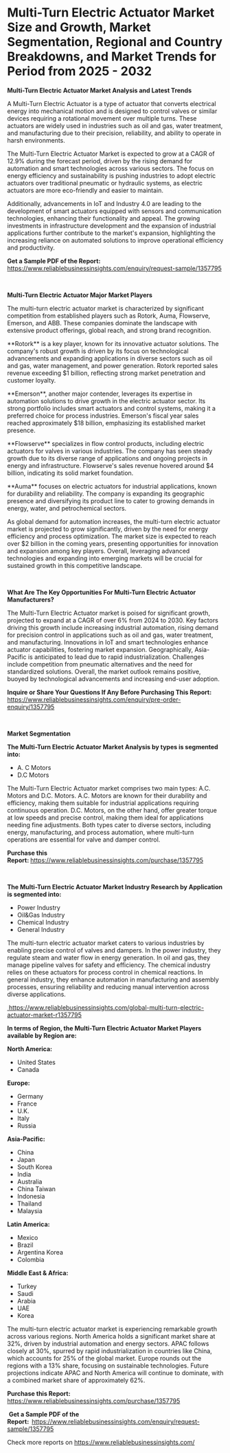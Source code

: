 <p><h1>Multi-Turn Electric Actuator Market Size and Growth, Market Segmentation, Regional and Country Breakdowns, and Market Trends for Period from 2025 -  2032</h1></p><p><strong>Multi-Turn Electric Actuator Market Analysis and Latest Trends</strong></p>
<p><p>A Multi-Turn Electric Actuator is a type of actuator that converts electrical energy into mechanical motion and is designed to control valves or similar devices requiring a rotational movement over multiple turns. These actuators are widely used in industries such as oil and gas, water treatment, and manufacturing due to their precision, reliability, and ability to operate in harsh environments. </p><p>The Multi-Turn Electric Actuator Market is expected to grow at a CAGR of 12.9% during the forecast period, driven by the rising demand for automation and smart technologies across various sectors. The focus on energy efficiency and sustainability is pushing industries to adopt electric actuators over traditional pneumatic or hydraulic systems, as electric actuators are more eco-friendly and easier to maintain. </p><p>Additionally, advancements in IoT and Industry 4.0 are leading to the development of smart actuators equipped with sensors and communication technologies, enhancing their functionality and appeal. The growing investments in infrastructure development and the expansion of industrial applications further contribute to the market's expansion, highlighting the increasing reliance on automated solutions to improve operational efficiency and productivity.</p></p>
<p><strong>Get a Sample PDF of the Report:&nbsp;</strong> <a href="https://www.reliablebusinessinsights.com/enquiry/request-sample/1357795?utm_campaign=2746&utm_medium=2&utm_source=Github&utm_content=ia&utm_term=24022025&utm_id=multi-turn-electric-actuator">https://www.reliablebusinessinsights.com/enquiry/request-sample/1357795</a></p>
<p>&nbsp;</p>
<p><strong>Multi-Turn Electric Actuator Major Market Players</strong></p>
<p><p>The multi-turn electric actuator market is characterized by significant competition from established players such as Rotork, Auma, Flowserve, Emerson, and ABB. These companies dominate the landscape with extensive product offerings, global reach, and strong brand recognition.</p><p>**Rotork** is a key player, known for its innovative actuator solutions. The company's robust growth is driven by its focus on technological advancements and expanding applications in diverse sectors such as oil and gas, water management, and power generation. Rotork reported sales revenue exceeding $1 billion, reflecting strong market penetration and customer loyalty.</p><p>**Emerson**, another major contender, leverages its expertise in automation solutions to drive growth in the electric actuator sector. Its strong portfolio includes smart actuators and control systems, making it a preferred choice for process industries. Emerson's fiscal year sales reached approximately $18 billion, emphasizing its established market presence.</p><p>**Flowserve** specializes in flow control products, including electric actuators for valves in various industries. The company has seen steady growth due to its diverse range of applications and ongoing projects in energy and infrastructure. Flowserve's sales revenue hovered around $4 billion, indicating its solid market foundation.</p><p>**Auma** focuses on electric actuators for industrial applications, known for durability and reliability. The company is expanding its geographic presence and diversifying its product line to cater to growing demands in energy, water, and petrochemical sectors.</p><p>As global demand for automation increases, the multi-turn electric actuator market is projected to grow significantly, driven by the need for energy efficiency and process optimization. The market size is expected to reach over $2 billion in the coming years, presenting opportunities for innovation and expansion among key players. Overall, leveraging advanced technologies and expanding into emerging markets will be crucial for sustained growth in this competitive landscape.</p></p>
<p>&nbsp;</p>
<p><strong>What Are The Key Opportunities For Multi-Turn Electric Actuator Manufacturers?</strong></p>
<p><p>The Multi-Turn Electric Actuator market is poised for significant growth, projected to expand at a CAGR of over 6% from 2024 to 2030. Key factors driving this growth include increasing industrial automation, rising demand for precision control in applications such as oil and gas, water treatment, and manufacturing. Innovations in IoT and smart technologies enhance actuator capabilities, fostering market expansion. Geographically, Asia-Pacific is anticipated to lead due to rapid industrialization. Challenges include competition from pneumatic alternatives and the need for standardized solutions. Overall, the market outlook remains positive, buoyed by technological advancements and increasing end-user adoption.</p></p>
<p><strong>Inquire or Share Your Questions If Any Before Purchasing This Report:</strong> <a href="https://www.reliablebusinessinsights.com/enquiry/pre-order-enquiry/1357795?utm_campaign=2746&utm_medium=2&utm_source=Github&utm_content=ia&utm_term=24022025&utm_id=multi-turn-electric-actuator">https://www.reliablebusinessinsights.com/enquiry/pre-order-enquiry/1357795</a></p>
<p>&nbsp;</p>
<p><strong>Market Segmentation</strong></p>
<p><strong>The Multi-Turn Electric Actuator Market Analysis by types is segmented into:</strong></p>
<p><ul><li>A. C Motors</li><li>D.C Motors</li></ul></p>
<p><p>The Multi-Turn Electric Actuator market comprises two main types: A.C. Motors and D.C. Motors. A.C. Motors are known for their durability and efficiency, making them suitable for industrial applications requiring continuous operation. D.C. Motors, on the other hand, offer greater torque at low speeds and precise control, making them ideal for applications needing fine adjustments. Both types cater to diverse sectors, including energy, manufacturing, and process automation, where multi-turn operations are essential for valve and damper control.</p></p>
<p><strong>Purchase this Report:&nbsp;</strong><a href="https://www.reliablebusinessinsights.com/purchase/1357795?utm_campaign=2746&utm_medium=2&utm_source=Github&utm_content=ia&utm_term=24022025&utm_id=multi-turn-electric-actuator">https://www.reliablebusinessinsights.com/purchase/1357795</a></p>
<p>&nbsp;</p>
<p><strong>The Multi-Turn Electric Actuator Market Industry Research by Application is segmented into:</strong></p>
<p><ul><li>Power Industry</li><li>Oil&Gas Industry</li><li>Chemical Industry</li><li>General Industry</li></ul></p>
<p><p>The multi-turn electric actuator market caters to various industries by enabling precise control of valves and dampers. In the power industry, they regulate steam and water flow in energy generation. In oil and gas, they manage pipeline valves for safety and efficiency. The chemical industry relies on these actuators for process control in chemical reactions. In general industry, they enhance automation in manufacturing and assembly processes, ensuring reliability and reducing manual intervention across diverse applications.</p></p>
<p><a href="https://www.reliablebusinessinsights.com/global-multi-turn-electric-actuator-market-r1357795?utm_campaign=2746&utm_medium=2&utm_source=Github&utm_content=ia&utm_term=24022025&utm_id=multi-turn-electric-actuator">&nbsp;https://www.reliablebusinessinsights.com/global-multi-turn-electric-actuator-market-r1357795</a></p>
<p><strong>In terms of Region, the Multi-Turn Electric Actuator Market Players available by Region are:</strong></p>
<p>
    <p> <strong> North America: </strong>
        <ul>
            <li>United States</li>
            <li>Canada</li>
        </ul>
        </p> 
    <p> <strong> Europe: </strong>
        <ul>
            <li>Germany</li>
            <li>France</li>
            <li>U.K.</li>
            <li>Italy</li>
            <li>Russia</li>
        </ul>
        </p> 
    <p> <strong> Asia-Pacific: </strong>
        <ul>
            <li>China</li>
            <li>Japan</li>
            <li>South Korea</li>
            <li>India</li>
            <li>Australia</li>
            <li>China Taiwan</li>
            <li>Indonesia</li>
            <li>Thailand</li>
            <li>Malaysia</li>
        </ul>
        </p> 
    <p> <strong> Latin America: </strong>
        <ul>
            <li>Mexico</li>
            <li>Brazil</li>
            <li>Argentina Korea</li>
            <li>Colombia</li>
        </ul>
        </p> 
    <p> <strong> Middle East & Africa: </strong>
        <ul>
            <li>Turkey</li>
            <li>Saudi</li>
            <li>Arabia</li>
            <li>UAE</li>
            <li>Korea</li>
        </ul>
    </p>
    </p>
<p><p>The multi-turn electric actuator market is experiencing remarkable growth across various regions. North America holds a significant market share at 32%, driven by industrial automation and energy sectors. APAC follows closely at 30%, spurred by rapid industrialization in countries like China, which accounts for 25% of the global market. Europe rounds out the regions with a 13% share, focusing on sustainable technologies. Future projections indicate APAC and North America will continue to dominate, with a combined market share of approximately 62%.</p></p>
<p><strong>Purchase this Report: </strong><a href="https://www.reliablebusinessinsights.com/purchase/1357795?utm_campaign=2746&utm_medium=2&utm_source=Github&utm_content=ia&utm_term=24022025&utm_id=multi-turn-electric-actuator">https://www.reliablebusinessinsights.com/purchase/1357795</a></p>
<p>&nbsp;<strong>Get a Sample PDF of the Report:&nbsp;&nbsp;</strong><a href="https://www.reliablebusinessinsights.com/enquiry/request-sample/1357795?utm_campaign=2746&utm_medium=2&utm_source=Github&utm_content=ia&utm_term=24022025&utm_id=multi-turn-electric-actuator">https://www.reliablebusinessinsights.com/enquiry/request-sample/1357795</a></p>
<p><strong></strong></p>
<p>Check more reports on <a href="https://www.reliablebusinessinsights.com/?utm_campaign=2746&utm_medium=2&utm_source=Github&utm_content=ia&utm_term=24022025&utm_id=multi-turn-electric-actuator">https://www.reliablebusinessinsights.com/</a></p>